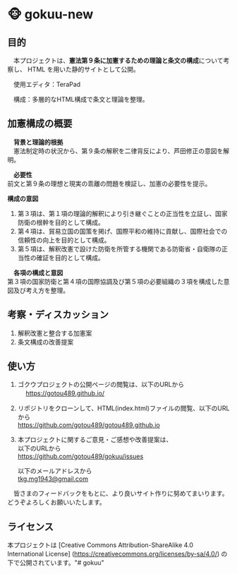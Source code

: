 # 🐵 gokuu-new

## 目的

　本プロジェクトは、**憲法第９条に加憲するための理論と条文の構成**について考察し、 HTML を用いた静的サイトとして公開。　

　使用エディタ：TeraPad 
 
　構成：多層的なHTML構成で条文と理論を整理。

## 加憲構成の概要

　**背景と理論的根拠**  
　憲法制定時の状況から、第９条の解釈を二律背反により、芦田修正の意図を解明。

　**必要性**  
  前文と第９条の理想と現実の乖離の問題を検証し、加憲の必要性を提示。
  
  **構成の意図**
1. 第３項は、第１項の理論的解釈により引き継ぐことの正当性を立証し、国家防衛の根幹を目的として構成。
2. 第４項は、貿易立国の国策を掲げ、国際平和の維持に貢献し、国際社会での信頼性の向上を目的として構成。
3. 第５項は、解釈改憲で設けた防衛を所管する機関である防衛省・自衛隊の正当性の確証を目的として構成。
  
　**各項の構成と意図**  
  第３項の国家防衛と第４項の国際協調及び第５項の必要組織の３項を構成した意図及び考え方を整理。
  
## 考察・ディスカッション

1. 解釈改憲と整合する加憲案
2. 条文構成の改善提案

## 使い方
1. ゴクウプロジェクトの公開ページの閲覧は、以下のURLから  
　    https://gotou489.github.io/

2. リポジトリをクローンして、HTML(index.html)ファイルの閲覧、以下のURLから  
      https://github.com/gotou489/gotou489.github.io
  
3. 本プロジェクトに関するご意見・ご感想や改善提案は、  
     以下のURLから  
      https://github.com/gotou489/gokuu/issues
  
     以下のメールアドレスから  
[tkg.mg1943@gmail.com](mailto:tkg.mg1943@gmail.com)

　皆さまのフィードバックをもとに、より良いサイト作りに努めてまいります。どうぞよろしくお願いいたします。

## ライセンス
 本プロジェクトは [Creative Commons Attribution-ShareAlike 4.0 International License]
 (https://creativecommons.org/licenses/by-sa/4.0/) の下で公開されています。"# gokuu" 
